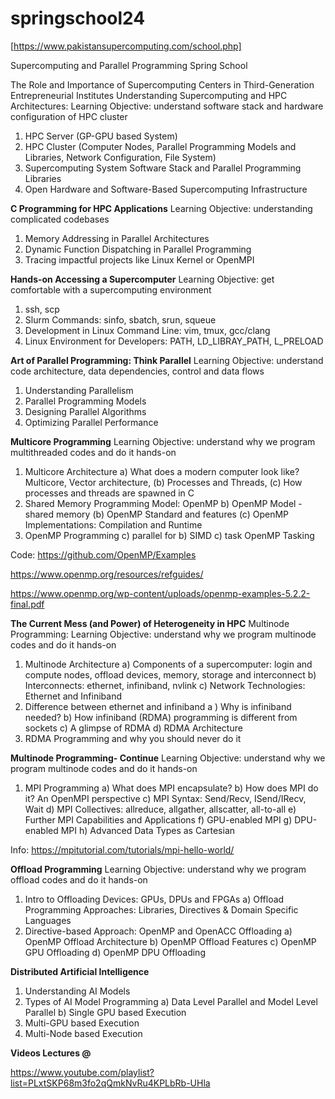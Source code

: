 # springschool24
[https://www.pakistansupercomputing.com/school.php]

Supercomputing and Parallel Programming Spring School

The Role and Importance of Supercomputing Centers in Third-Generation Entrepreneurial Institutes Understanding Supercomputing and HPC Architectures:
Learning Objective: understand software stack and hardware configuration of HPC cluster 
1. HPC Server (GP-GPU based System)
2. HPC Cluster (Computer Nodes, Parallel Programming Models and Libraries, Network Configuration, File System)
3. Supercomputing System Software Stack and Parallel Programming Libraries
4. Open Hardware and Software-Based Supercomputing Infrastructure


**C Programming for HPC Applications**
Learning Objective: understanding complicated codebases
1. Memory Addressing in Parallel Architectures
2. Dynamic Function Dispatching in Parallel Programming
3. Tracing impactful projects like Linux Kernel or OpenMPI


**Hands-on Accessing a Supercomputer**
Learning Objective: get comfortable with a supercomputing environment
1. ssh, scp
2. Slurm Commands: sinfo, sbatch, srun, squeue
3. Development in Linux Command Line: vim, tmux, gcc/clang
4. Linux Environment for Developers: PATH, LD_LIBRAY_PATH, L_PRELOAD


**Art of Parallel Programming: Think Parallel**
Learning Objective: understand code architecture, data dependencies, control and data flows
1. Understanding Parallelism
2. Parallel Programming Models
3. Designing Parallel Algorithms
4. Optimizing Parallel Performance


**Multicore Programming**
Learning Objective: understand why we program multithreaded codes and do it hands-on
1. Multicore Architecture
   a) What does a modern computer look like? Multicore, Vector architecture, (b) Processes and Threads, (c) How processes and threads are spawned in C
2. Shared Memory Programming Model: OpenMP
   b) OpenMP Model - shared memory (b) OpenMP Standard and features (c) OpenMP Implementations: Compilation and Runtime
3. OpenMP Programming
   c) parallel for b) SIMD c) task
OpenMP Tasking

Code: https://github.com/OpenMP/Examples

https://www.openmp.org/resources/refguides/

https://www.openmp.org/wp-content/uploads/openmp-examples-5.2.2-final.pdf


**The Current Mess (and Power) of Heterogeneity in HPC**
Multinode Programming: Learning Objective: understand why we program multinode codes and do it hands-on
1. Multinode Architecture
   a) Components of a supercomputer: login and compute nodes, offload devices, memory, storage and interconnect
   b) Interconnects: ethernet, infiniband, nvlink
   c) Network Technologies: Ethernet and Infiniband
2. Difference between ethernet and infiniband
   a ) Why is infiniband needed?
   b) How infiniband (RDMA) programming is different from sockets
   c) A glimpse of RDMA
   d) RDMA Architecture
3. RDMA Programming and why you should never do it

**Multinode Programming- Continue**
Learning Objective: understand why we program multinode codes and do it hands-on
1. MPI Programming
   a) What does MPI encapsulate?
   b) How does MPI do it? An OpenMPI perspective
   c) MPI Syntax: Send/Recv, ISend/IRecv, Wait
   d) MPI Collectives: allreduce, allgather, allscatter, all-to-all
   e) Further MPI Capabilities and Applications
   f) GPU-enabled MPI
   g) DPU-enabled MPI
   h) Advanced Data Types as Cartesian

Info: https://mpitutorial.com/tutorials/mpi-hello-world/


**Offload Programming**
Learning Objective: understand why we program offload codes and do it hands-on
1. Intro to Offloading Devices: GPUs, DPUs and FPGAs
   a) Offload Programming Approaches: Libraries, Directives & Domain Specific Languages
2. Directive-based Approach: OpenMP and OpenACC Offloading
   a) OpenMP Offload Architecture
   b) OpenMP Offload Features
   c) OpenMP GPU Offloading
   d) OpenMP DPU Offloading


**Distributed Artificial Intelligence** 
1. Understanding AI Models
2. Types of AI Model Programming
   a) Data Level Parallel and Model Level Parallel
   b) Single GPU based Execution
3. Multi-GPU based Execution
4. Multi-Node based Execution


**Videos Lectures @**

https://www.youtube.com/playlist?list=PLxtSKP68m3fo2qQmkNvRu4KPLbRb-UHla

